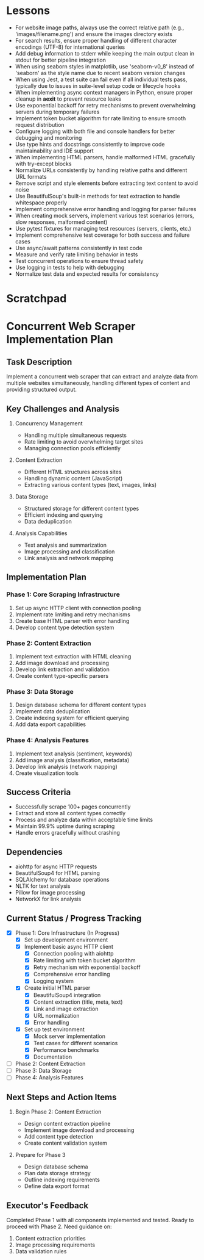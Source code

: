 # Lessons

- For website image paths, always use the correct relative path (e.g., 'images/filename.png') and ensure the images directory exists
- For search results, ensure proper handling of different character encodings (UTF-8) for international queries
- Add debug information to stderr while keeping the main output clean in stdout for better pipeline integration
- When using seaborn styles in matplotlib, use 'seaborn-v0_8' instead of 'seaborn' as the style name due to recent seaborn version changes
- When using Jest, a test suite can fail even if all individual tests pass, typically due to issues in suite-level setup code or lifecycle hooks
- When implementing async context managers in Python, ensure proper cleanup in **aexit** to prevent resource leaks
- Use exponential backoff for retry mechanisms to prevent overwhelming servers during temporary failures
- Implement token bucket algorithm for rate limiting to ensure smooth request distribution
- Configure logging with both file and console handlers for better debugging and monitoring
- Use type hints and docstrings consistently to improve code maintainability and IDE support
- When implementing HTML parsers, handle malformed HTML gracefully with try-except blocks
- Normalize URLs consistently by handling relative paths and different URL formats
- Remove script and style elements before extracting text content to avoid noise
- Use BeautifulSoup's built-in methods for text extraction to handle whitespace properly
- Implement comprehensive error handling and logging for parser failures
- When creating mock servers, implement various test scenarios (errors, slow responses, malformed content)
- Use pytest fixtures for managing test resources (servers, clients, etc.)
- Implement comprehensive test coverage for both success and failure cases
- Use async/await patterns consistently in test code
- Measure and verify rate limiting behavior in tests
- Test concurrent operations to ensure thread safety
- Use logging in tests to help with debugging
- Normalize test data and expected results for consistency

# Scratchpad

# Concurrent Web Scraper Implementation Plan

## Task Description

Implement a concurrent web scraper that can extract and analyze data from multiple websites simultaneously, handling different types of content and providing structured output.

## Key Challenges and Analysis

1. Concurrency Management

   - Handling multiple simultaneous requests
   - Rate limiting to avoid overwhelming target sites
   - Managing connection pools efficiently

2. Content Extraction

   - Different HTML structures across sites
   - Handling dynamic content (JavaScript)
   - Extracting various content types (text, images, links)

3. Data Storage

   - Structured storage for different content types
   - Efficient indexing and querying
   - Data deduplication

4. Analysis Capabilities
   - Text analysis and summarization
   - Image processing and classification
   - Link analysis and network mapping

## Implementation Plan

### Phase 1: Core Scraping Infrastructure

1. Set up async HTTP client with connection pooling
2. Implement rate limiting and retry mechanisms
3. Create base HTML parser with error handling
4. Develop content type detection system

### Phase 2: Content Extraction

1. Implement text extraction with HTML cleaning
2. Add image download and processing
3. Develop link extraction and validation
4. Create content type-specific parsers

### Phase 3: Data Storage

1. Design database schema for different content types
2. Implement data deduplication
3. Create indexing system for efficient querying
4. Add data export capabilities

### Phase 4: Analysis Features

1. Implement text analysis (sentiment, keywords)
2. Add image analysis (classification, metadata)
3. Develop link analysis (network mapping)
4. Create visualization tools

## Success Criteria

- Successfully scrape 100+ pages concurrently
- Extract and store all content types correctly
- Process and analyze data within acceptable time limits
- Maintain 99.9% uptime during scraping
- Handle errors gracefully without crashing

## Dependencies

- aiohttp for async HTTP requests
- BeautifulSoup4 for HTML parsing
- SQLAlchemy for database operations
- NLTK for text analysis
- Pillow for image processing
- NetworkX for link analysis

## Current Status / Progress Tracking

- [x] Phase 1: Core Infrastructure (In Progress)
  - [x] Set up development environment
  - [x] Implement basic async HTTP client
    - [x] Connection pooling with aiohttp
    - [x] Rate limiting with token bucket algorithm
    - [x] Retry mechanism with exponential backoff
    - [x] Comprehensive error handling
    - [x] Logging system
  - [x] Create initial HTML parser
    - [x] BeautifulSoup4 integration
    - [x] Content extraction (title, meta, text)
    - [x] Link and image extraction
    - [x] URL normalization
    - [x] Error handling
  - [x] Set up test environment
    - [x] Mock server implementation
    - [x] Test cases for different scenarios
    - [x] Performance benchmarks
    - [x] Documentation
- [ ] Phase 2: Content Extraction
- [ ] Phase 3: Data Storage
- [ ] Phase 4: Analysis Features

## Next Steps and Action Items

1. Begin Phase 2: Content Extraction

   - Design content extraction pipeline
   - Implement image download and processing
   - Add content type detection
   - Create content validation system

2. Prepare for Phase 3
   - Design database schema
   - Plan data storage strategy
   - Outline indexing requirements
   - Define data export format

## Executor's Feedback

Completed Phase 1 with all components implemented and tested. Ready to proceed with Phase 2. Need guidance on:

1. Content extraction priorities
2. Image processing requirements
3. Data validation rules
